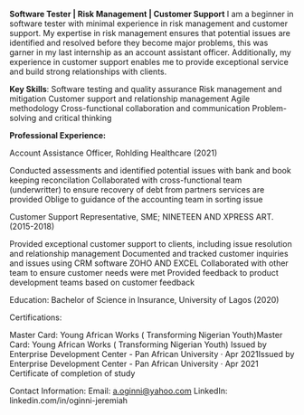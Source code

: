 **Software Tester | Risk Management | Customer Support**
I am a beginner in software tester with minimal experience in risk management and customer support. 
My expertise in risk management ensures that potential issues are identified and resolved before they become major problems, this was garner in my last internship as an account assistant officer. Additionally, my experience in customer support enables me to provide exceptional service and build strong relationships with clients.

**Key Skills**:
Software testing and quality assurance
Risk management and mitigation
Customer support and relationship management
Agile methodology
Cross-functional collaboration and communication
Problem-solving and critical thinking

**Professional Experience:**

Account Assistance Officer, Rohlding Healthcare (2021)

Conducted assessments and identified potential issues with bank and book keeping reconcilation 
Collaborated with cross-functional team (underwritter) to ensure recovery of debt from partners services are provided
Oblige to guidance of the accounting team in sorting issue 

Customer Support Representative, SME; NINETEEN AND XPRESS ART. (2015-2018)

Provided exceptional customer support to clients, including issue resolution and relationship management
Documented and tracked customer inquiries and issues using CRM software ZOHO AND EXCEL
Collaborated with other team to ensure customer needs were met
Provided feedback to product development teams based on customer feedback

Education:
Bachelor of Science in Insurance, University of Lagos (2020)

Certifications:

Master Card: Young African Works ( Transforming Nigerian Youth)Master Card: Young African Works ( Transforming Nigerian Youth)
Issued by Enterprise Development Center - Pan African University · Apr 2021Issued by Enterprise Development Center - Pan African University · Apr 2021
Certificate of completion of study

Contact Information:
Email: a.oginni@yahoo.com
LinkedIn: linkedin.com/in/oginni-jeremiah


